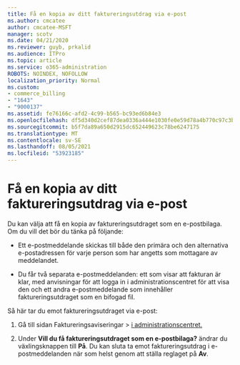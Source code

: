 ```yaml
---
title: Få en kopia av ditt faktureringsutdrag via e-post
ms.author: cmcatee
author: cmcatee-MSFT
manager: scotv
ms.date: 04/21/2020
ms.reviewer: guyb, prkalid
ms.audience: ITPro
ms.topic: article
ms.service: o365-administration
ROBOTS: NOINDEX, NOFOLLOW
localization_priority: Normal
ms.custom:
- commerce_billing
- "1643"
- "9000137"
ms.assetid: fe76166c-afd2-4c99-b565-bc93ed6b84e3
ms.openlocfilehash: df5d340d2cef87dea0336a444e1030fe0e59d78a4b770c97c3bce2cdd0802848
ms.sourcegitcommit: b5f7da89a650d2915dc652449623c78be6247175
ms.translationtype: MT
ms.contentlocale: sv-SE
ms.lasthandoff: 08/05/2021
ms.locfileid: "53923185"
---
```

# <a name="receive-copy-of-your-billing-statement-in-email"></a>Få en kopia av ditt faktureringsutdrag via e-post

Du kan välja att få en kopia av faktureringsutdraget som en e-postbilaga. Om du vill det bör du tänka på följande:
  
- Ett e-postmeddelande skickas till både den primära och den alternativa e-postadressen för varje person som har angetts som mottagare av meddelandet.

- Du får två separata e-postmeddelanden: ett som visar att fakturan är klar, med anvisningar för att logga in i administrationscentret för att visa den och ett andra e-postmeddelande som innehåller faktureringsutdraget som en bifogad fil.

Så här tar du emot faktureringsutdraget via e-post:
  
1. Gå till sidan Faktureringsaviseringar  \> [i administrationscentret.](https://go.microsoft.com/fwlink/p/?linkid=853212)

2. Under **Vill du få faktureringsutdraget som en e-postbilaga?** ändrar du växlingsknappen till **På**. Du kan sluta ta emot faktureringsutdrag i e-postmeddelanden när som helst genom att ställa reglaget på **Av**.